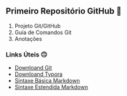 ## Primeiro Repositório GitHub :100:

1. Projeto Git/GitHub
2. Guia de Comandos Git
3. Anotações



### Links Úteis :upside_down_face:

- [Downloand Git](https://git-scm.com/downloads)
- [Downloand Typora](https://typora.io/)
- [Sintaxe Básica Markdown](https://www.markdownguide.org/basic-syntax/)
- [Sintaxe Estendida Markdown](https://www.markdownguide.org/extended-syntax/)
